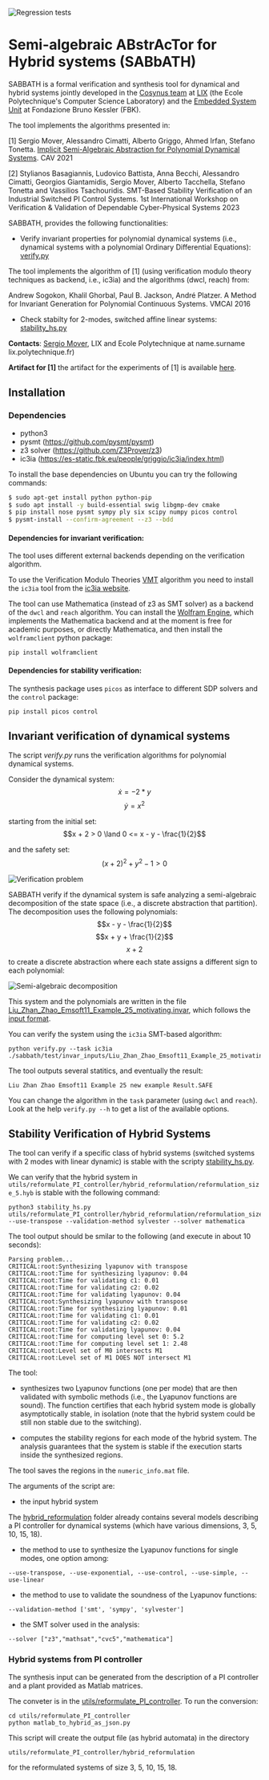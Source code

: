 ![Regression tests](https://github.com/smover/semialgebraic_invariants/workflows/Regression%20tests/badge.svg)

# Semi-algebraic ABstrAcTor for Hybrid systems (SABbATH)

SABBATH is a formal verification and synthesis tool for dynamical and hybrid systems jointly developed in the [Cosynus team](http://www.lix.polytechnique.fr/cosynus/) at [LIX](https://www.lix.polytechnique.fr) (the Ecole Polytechnique's Computer Science Laboratory) and the [Embedded System Unit](https://es.fbk.eu) at Fondazione Bruno Kessler (FBK).

The tool implements the algorithms presented in:

[1] Sergio Mover, Alessandro Cimatti, Alberto Griggo, Ahmed Irfan, Stefano Tonetta. [Implicit Semi-Algebraic Abstraction for Polynomial Dynamical Systems](https://link.springer.com/chapter/10.1007/978-3-030-81685-8_25). CAV 2021

[2] Stylianos Basagiannis, Ludovico Battista, Anna Becchi, Alessandro Cimatti, Georgios Giantamidis, Sergio Mover, Alberto Tacchella, Stefano Tonetta and Vassilios Tsachouridis. SMT-Based Stability Verification of an Industrial Switched PI Control Systems. 1st International Workshop on Verification & Validation of Dependable Cyber-Physical Systems 2023


SABBATH, provides the following functionalities:

- Verify invariant properties for polynomial dynamical systems (i.e., dynamical systems with a polynomial Ordinary Differential Equations): [verify.py](#invariant-verification-of-dynamical-systems)

The tool implements the algorithm of [1] (using verification modulo theory techniques as backend, i.e., ic3ia) and the algorithms (dwcl, reach) from:

Andrew Sogokon, Khalil Ghorbal, Paul B. Jackson, André Platzer. A Method for Invariant Generation for Polynomial Continuous Systems. VMCAI 2016

- Check stabilty for 2-modes, switched affine linear systems: [stability_hs.py](#stability-verification-of-hybrid-systems)

**Contacts**: [Sergio Mover](https://www.sergiomover.eu), LIX and Ecole Polytechnique at name.surname <at> lix.polytechnique.fr)

**Artifact for [1]** the artifact for the experiments of [1] is available [here](https://www.sergiomover.eu/cav2021.html).



## Installation

### Dependencies
- python3
- pysmt (https://github.com/pysmt/pysmt)
- z3 solver (https://github.com/Z3Prover/z3)
- ic3ia (https://es-static.fbk.eu/people/griggio/ic3ia/index.html)

To install the base dependencies on Ubuntu you can try the following commands:
```bash
$ sudo apt-get install python python-pip
$ sudo apt install -y build-essential swig libgmp-dev cmake
$ pip install nose pysmt sympy ply six scipy numpy picos control
$ pysmt-install --confirm-agreement --z3 --bdd
```

#### Dependencies for invariant verification:

The tool uses different external backends depending on the verification algorithm.

To use the Verification Modulo Theories [VMT](https://es.fbk.eu/index.php/projects/verification-modulo-theories/) algorithm you need to install the `ic3ia` tool from the [ic3ia website](https://es-static.fbk.eu/people/griggio/ic3ia/index.html).

The tool can use Mathematica (instead of z3 as SMT solver) as a backend of the `dwcl` and `reach` algorithm. You can install the [Wolfram Engine](https://www.wolfram.com/engine/), which implements the Mathematica backend and at the moment is free for academic purposes, or directly  Mathematica, and then install the `wolframclient` python package:
```
pip install wolframclient
```

#### Dependencies for stability verification:

The synthesis package uses `picos` as interface to different SDP solvers and the `control` package:
```
pip install picos control
```



## Invariant verification of dynamical systems

The script *verify.py* runs the verification algorithms for polynomial dynamical systems.

Consider the dynamical system:
$$\dot{x} = -2 * y$$
$$\dot{y} = x^2$$

starting from the initial set:
$$x + 2 > 0 \land 0 <= x - y - \frac{1}{2}$$

and the safety set:
$$(x + 2)^2 + y^2 - 1 > 0$$

![Verification problem](./docs/motexample_problem.png)

SABBATH verify if the dynamical system is safe analyzing a semi-algebraic decomposition of the state space  (i.e., a discrete abstraction that partition). The decomposition uses the following polynomials:
$$x - y - \frac{1}{2}$$
$$x + y + \frac{1}{2}$$
$$x + 2$$
to create a discrete abstraction where each state assigns a different sign to each polynomial:

![Semi-algebraic decomposition](./docs/motexample_abstraction.png)

This system and the polynomials are written in the file [Liu_Zhan_Zhao_Emsoft11_Example_25_motivating.invar](sabbath/test/invar_inputs/Liu_Zhan_Zhao_Emsoft11_Example_25_motivating.invar), which follows the [input format](docs/input_format.md).

You can verify the system using the `ic3ia` SMT-based algorithm:
```
python verify.py --task ic3ia ./sabbath/test/invar_inputs/Liu_Zhan_Zhao_Emsoft11_Example_25_motivating.invar 
```

The tool outputs several statitics, and eventually the result:
```
Liu Zhan Zhao Emsoft11 Example 25 new example Result.SAFE
```

You can change the algorithm in the `task` parameter (using `dwcl` and `reach`). Look at the help `verify.py --h` to get a list of the available options.

## Stability Verification of Hybrid Systems

The tool can verify if a specific class of hybrid systems (switched systems with 2 modes with linear dynamic) is stable with the scripty [stability_hs.py](stability_hs.py). 

We can verify that the hybrid system in `utils/reformulate_PI_controller/hybrid_reformulation/reformulation_size_5.hyb` is stable with the following command:
```
python3 stability_hs.py utils/reformulate_PI_controller/hybrid_reformulation/reformulation_size_5.hyb --use-transpose --validation-method sylvester --solver mathematica
```

The tool output should be smilar to the following (and execute in about 10 seconds):
```
Parsing problem...
CRITICAL:root:Synthesizing lyapunov with transpose
CRITICAL:root:Time for synthesizing lyapunov: 0.04
CRITICAL:root:Time for validating c1: 0.01
CRITICAL:root:Time for validating c2: 0.02
CRITICAL:root:Time for validating lyapunov: 0.04
CRITICAL:root:Synthesizing lyapunov with transpose
CRITICAL:root:Time for synthesizing lyapunov: 0.01
CRITICAL:root:Time for validating c1: 0.01
CRITICAL:root:Time for validating c2: 0.02
CRITICAL:root:Time for validating lyapunov: 0.04
CRITICAL:root:Time for computing level set 0: 5.2
CRITICAL:root:Time for computing level set 1: 2.48
CRITICAL:root:Level set of M0 intersects M1
CRITICAL:root:Level set of M1 DOES NOT intersect M1
```

The tool:

- synthesizes two Lyapunov functions (one per mode) that are then validated with symbolic methods (i.e., the Lyapunov functions are sound). The function certifies that each hybrid system mode is globally asymptotically stable, in isolation (note that the hybrid system could be still non stable due to the switching).

- computes the stability regions for each mode of the hybrid system. The analysis guarantees that the system is stable if the execution starts inside the synthesized regions.


The tool saves the regions in the `numeric_info.mat` file.



The arguments of the script are:

- the input hybrid system

The [hybrid_reformulation](utils/reformulate_PI_controller/hybrid_reformulation/reformulation_size_10.hyb) folder already contains several models describing a PI controller for dynamical systems (which have various dimensions, 3, 5, 10, 15, 18).

- the method to use to synthesize the Lyapunov functions for single modes, one option among:


```
--use-transpose, --use-exponential, --use-control, --use-simple, --use-linear
```


- the method to use to validate the soundness of the Lyapunov functions:

```
--validation-method ['smt', 'sympy', 'sylvester']
```

- the SMT solver used in the analysis:

```
--solver ["z3","mathsat","cvc5","mathematica"]
```


### Hybrid systems from PI controller
The synthesis input can be generated from the description of a PI controller and a plant provided as Matlab matrices.

The conveter is in the [utils/reformulate_PI_controller](utils/reformulate_PI_controller). To run the conversion:
```
cd utils/reformulate_PI_controller
python matlab_to_hybrid_as_json.py
```

This script will create the output file (as hybrid automata) in the directory 
```
utils/reformulate_PI_controller/hybrid_reformulation
```
for the reformulated systems of size 3, 5, 10, 15, 18.


